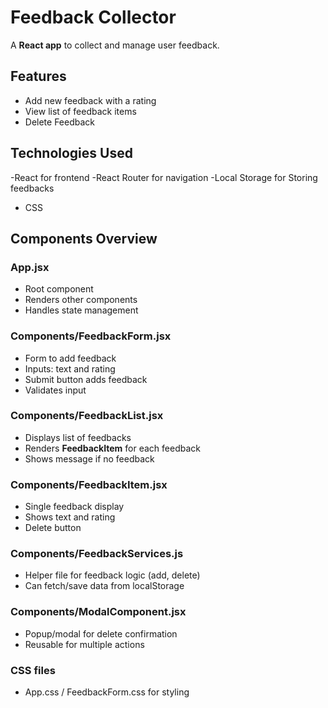 # Feedback Collector

A **React app** to collect and manage user feedback.

## Features
- Add new feedback with a rating
- View list of feedback items
- Delete Feedback

## Technologies Used
-React for frontend
-React Router for navigation
-Local Storage for Storing feedbacks
- CSS

## Components Overview

### App.jsx
- Root component
- Renders other components
- Handles state management

### Components/FeedbackForm.jsx
- Form to add feedback
- Inputs: text and rating
- Submit button adds feedback
- Validates input

### Components/FeedbackList.jsx
- Displays list of feedbacks
- Renders **FeedbackItem** for each feedback
- Shows message if no feedback

### Components/FeedbackItem.jsx
- Single feedback display
- Shows text and rating
- Delete button

### Components/FeedbackServices.js
- Helper file for feedback logic (add, delete)
- Can fetch/save data from localStorage

### Components/ModalComponent.jsx
- Popup/modal for  delete confirmation
- Reusable for multiple actions

### CSS files
- App.css / FeedbackForm.css for styling

